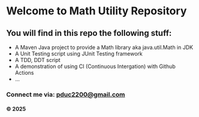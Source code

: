 # Welcome to Math Utility Repository

## You will find in this repo the following stuff:

* A Maven Java project to provide a Math library aka java.util.Math in JDK
* A Unit Testing script using JUnit Testing framework
* A TDD, DDT script
* A demonstration of using CI (Continuous Intergation) with  Github Actions
* ...

### Connect me via: pduc2200@gmail.com

#### &#169; 2025